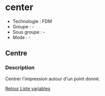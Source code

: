 # center

* Technologie : FDM
* Groupe : -
* Sous groupe : -
* Mode : -

## Centre

### Description

Centrer l'impression autour d'un point donné.


[Retour Liste variables](variable_list.md)